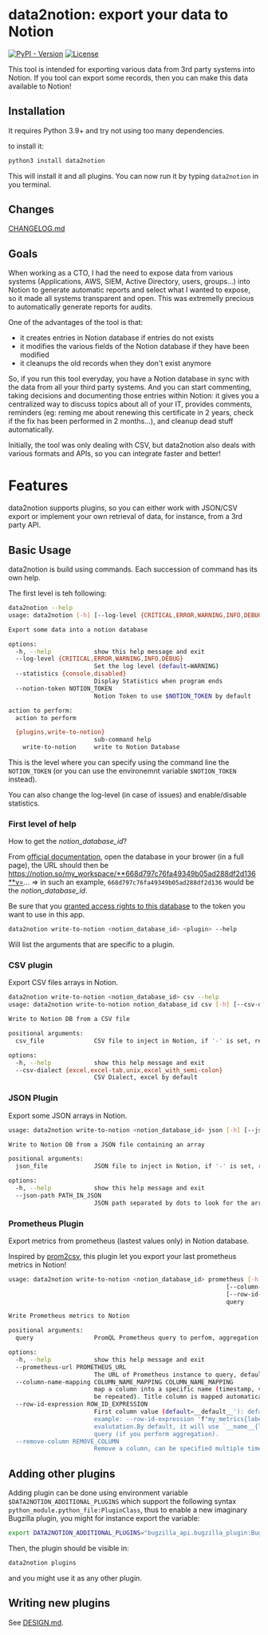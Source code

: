 # data2notion: export your data to Notion

[![PyPI - Version](https://img.shields.io/pypi/v/data2notion)](https://pypi.org/project/data2notion/)
[![License](https://img.shields.io/pypi/l/data2notion)](https://raw.githubusercontent.com/pierresouchay/data2notion/main/LICENSE)

This tool is intended for exporting various data from 3rd party systems
into Notion. If you tool can export some records, then you can make this data available to Notion!

## Installation

It requires Python 3.9+ and try not using too many dependencies.

to install it:

```bash
python3 install data2notion
```

This will install it and all plugins. You can now run it by typing `data2notion` in you terminal.

## Changes

[CHANGELOG.md](https://github.com/pierresouchay/data2notion/blob/main/CHANGELOG.md)

## Goals

When working as a CTO, I had the need to expose data from various systems (Applications, AWS, SIEM, Active Directory, users, groups...)
into Notion to generate automatic reports and select what I wanted to expose, so it made all systems transparent and open.
This was extremelly precious to automatically generate reports for audits.

One of the advantages of the tool is that:

 - it creates entries in Notion database if entries do not exists
 - it modifies the various fields of the Notion database if they have been modified
 - it cleanups the old records when they don't exist anymore

So, if you run this tool everyday, you have a Notion database in sync with the data from all your third party systems.
And you can start commenting, taking decisions and documenting those entries within Notion: it gives you a centralized
way to discuss topics about all of your IT, provides comments, reminders (eg: reming me about renewing this certificate
in 2 years, check if the fix has been performed in 2 months...), and cleanup dead stuff automatically.

Initially, the tool was only dealing with CSV, but data2notion also deals with various formats and APIs, so you can
integrate faster and better!

# Features

data2notion supports plugins, so you can either work with JSON/CSV export or implement your own retrieval of data, for instance,
from a 3rd party API.

## Basic Usage

data2notion is build using commands. Each succession of command has its own help.

The first level is teh following:

```bash
data2notion --help
usage: data2notion [-h] [--log-level {CRITICAL,ERROR,WARNING,INFO,DEBUG}] [--statistics {console,disabled}] [--notion-token NOTION_TOKEN] {plugins,write-to-notion} ...

Export some data into a notion database

options:
  -h, --help            show this help message and exit
  --log-level {CRITICAL,ERROR,WARNING,INFO,DEBUG}
                        Set the log level (default=WARNING)
  --statistics {console,disabled}
                        Display Statistics when program ends
  --notion-token NOTION_TOKEN
                        Notion Token to use $NOTION_TOKEN by default

action to perform:
  action to perform

  {plugins,write-to-notion}
                        sub-command help
    write-to-notion     write to Notion Database
```

This is the level where you can specify using the command line the `NOTION_TOKEN` (or you can use the environemnt variable `$NOTION_TOKEN` instead).

You can also change the log-level (in case of issues) and enable/disable statistics.

### First level of help

How to get the _notion_database_id_?

From [official documentation](https://developers.notion.com/reference/retrieve-a-database), open the database in your brower (in a full page),
the URL should then be https://notion.so/my_workspace/**668d797c76fa49349b05ad288df2d136**v=... => in such an example, `668d797c76fa49349b05ad288df2d136`
would be the _notion_database_id_.

Be sure that you [granted access rights to this database](https://www.notion.so/help/add-and-manage-connections-with-the-api#add-connections-to-pages)
to the token you want to use in this app.


```bash
data2notion write-to-notion <notion_database_id> <plugin> --help
```

Will list the arguments that are specific to a plugin.

### CSV plugin

Export CSV files arrays in Notion.

```bash
data2notion write-to-notion <notion_database_id> csv --help
usage: data2notion write-to-notion notion_database_id csv [-h] [--csv-dialect {excel,excel-tab,unix,excel_with_semi-colon}] csv_file

Write to Notion DB from a CSV file

positional arguments:
  csv_file              CSV file to inject in Notion, if '-' is set, read from stdin

options:
  -h, --help            show this help message and exit
  --csv-dialect {excel,excel-tab,unix,excel_with_semi-colon}
                        CSV Dialect, excel by default
```

### JSON Plugin

Export some JSON arrays in Notion.

```bash
usage: data2notion write-to-notion <notion_database_id> json [-h] [--json-path PATH_IN_JSON] json_file

Write to Notion DB from a JSON file containing an array

positional arguments:
  json_file             JSON file to inject in Notion, if '-' is set, read from stdin

options:
  -h, --help            show this help message and exit
  --json-path PATH_IN_JSON
                        JSON path separated by dots to look for the array, example: calendar.appointments
```

### Prometheus Plugin

Export metrics from prometheus (lastest values only) in Notion database.

Inspired by [prom2csv](https://pypi.org/project/prom2csv/), this plugin let you export your last prometheus metrics in Notion!

```bash
usage: data2notion write-to-notion <notion_database_id> prometheus [-h] [--prometheus-url PROMETHEUS_URL]
                                                             [--column-name-mapping COLUMN_NAME_MAPPING COLUMN_NAME_MAPPING]
                                                             [--row-id-expression ROW_ID_EXPRESSION] [--remove-column REMOVE_COLUMN]
                                                             query

Write Prometheus metrics to Notion

positional arguments:
  query                 PromQL Prometheus query to perfom, aggregation supported

options:
  -h, --help            show this help message and exit
  --prometheus-url PROMETHEUS_URL
                        The URL of Prometheus instance to query, default to $PROMETHEUS_URL or http://localhost:9090
  --column-name-mapping COLUMN_NAME_MAPPING COLUMN_NAME_MAPPING
                        map a column into a specific name (timestamp, value + labels) into another name: --column-name-mapping value MyValueColumnInNotion (can
                        be repeated). Title column is mapped automatically
  --row-id-expression ROW_ID_EXPRESSION
                        First column value (default=__default__'): default will concatenate metric name and labels You can use python expression using labels,
                        example: --row-id-expression 'f"my_metrics{labels_str}"'labels_str:= label concatened the prometheus way, but all label can be used for
                        evalutation.By default, it will use `__name__{labels_str}` if __name__ exists, otherwise, __name__ will be replace by a hash of the
                        query (if you perform aggregation).
  --remove-column REMOVE_COLUMN
                        Remove a column, can be specified multiple times
```


## Adding other plugins


Adding plugin can be done using environment variable `$DATA2NOTION_ADDITIONAL_PLUGINS` which support the
following syntax `python_module.python_file:PluginClass`, thus to enable a new imaginary Bugzilla plugin, you might for instance
export the variable:

```bash
export DATA2NOTION_ADDITIONAL_PLUGINS="bugzilla_api.bugzilla_plugin:BugzillPlugin"
```

Then, the plugin should be visible in:
```bash
data2notion plugins
```

and you might use it as any other plugin.

## Writing new plugins

See [DESIGN.md](https://github.com/pierresouchay/data2notion/blob/main/DESIGN.md).

